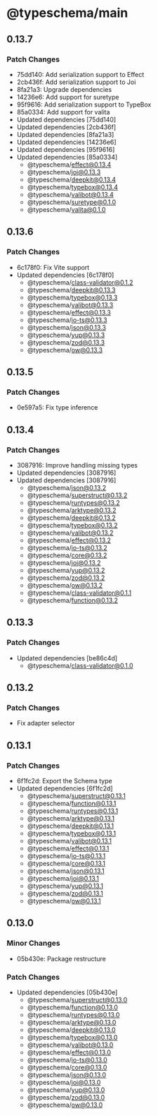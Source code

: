 # @typeschema/main

## 0.13.7

### Patch Changes

- 75dd140: Add serialization support to Effect
- 2cb436f: Add serialization support to Joi
- 8fa21a3: Upgrade dependencies
- 14236e6: Add support for suretype
- 95f9616: Add serialization support to TypeBox
- 85a0334: Add support for valita
- Updated dependencies [75dd140]
- Updated dependencies [2cb436f]
- Updated dependencies [8fa21a3]
- Updated dependencies [14236e6]
- Updated dependencies [95f9616]
- Updated dependencies [85a0334]
  - @typeschema/effect@0.13.4
  - @typeschema/joi@0.13.3
  - @typeschema/deepkit@0.13.4
  - @typeschema/typebox@0.13.4
  - @typeschema/valibot@0.13.4
  - @typeschema/suretype@0.1.0
  - @typeschema/valita@0.1.0

## 0.13.6

### Patch Changes

- 6c178f0: Fix Vite support
- Updated dependencies [6c178f0]
  - @typeschema/class-validator@0.1.2
  - @typeschema/deepkit@0.13.3
  - @typeschema/typebox@0.13.3
  - @typeschema/valibot@0.13.3
  - @typeschema/effect@0.13.3
  - @typeschema/io-ts@0.13.3
  - @typeschema/json@0.13.3
  - @typeschema/yup@0.13.3
  - @typeschema/zod@0.13.3
  - @typeschema/ow@0.13.3

## 0.13.5

### Patch Changes

- 0e597a5: Fix type inference

## 0.13.4

### Patch Changes

- 3087916: Improve handling missing types
- Updated dependencies [3087916]
- Updated dependencies [3087916]
  - @typeschema/json@0.13.2
  - @typeschema/superstruct@0.13.2
  - @typeschema/runtypes@0.13.2
  - @typeschema/arktype@0.13.2
  - @typeschema/deepkit@0.13.2
  - @typeschema/typebox@0.13.2
  - @typeschema/valibot@0.13.2
  - @typeschema/effect@0.13.2
  - @typeschema/io-ts@0.13.2
  - @typeschema/core@0.13.2
  - @typeschema/joi@0.13.2
  - @typeschema/yup@0.13.2
  - @typeschema/zod@0.13.2
  - @typeschema/ow@0.13.2
  - @typeschema/class-validator@0.1.1
  - @typeschema/function@0.13.2

## 0.13.3

### Patch Changes

- Updated dependencies [be86c4d]
  - @typeschema/class-validator@0.1.0

## 0.13.2

### Patch Changes

- Fix adapter selector

## 0.13.1

### Patch Changes

- 6f1fc2d: Export the Schema type
- Updated dependencies [6f1fc2d]
  - @typeschema/superstruct@0.13.1
  - @typeschema/function@0.13.1
  - @typeschema/runtypes@0.13.1
  - @typeschema/arktype@0.13.1
  - @typeschema/deepkit@0.13.1
  - @typeschema/typebox@0.13.1
  - @typeschema/valibot@0.13.1
  - @typeschema/effect@0.13.1
  - @typeschema/io-ts@0.13.1
  - @typeschema/core@0.13.1
  - @typeschema/json@0.13.1
  - @typeschema/joi@0.13.1
  - @typeschema/yup@0.13.1
  - @typeschema/zod@0.13.1
  - @typeschema/ow@0.13.1

## 0.13.0

### Minor Changes

- 05b430e: Package restructure

### Patch Changes

- Updated dependencies [05b430e]
  - @typeschema/superstruct@0.13.0
  - @typeschema/function@0.13.0
  - @typeschema/runtypes@0.13.0
  - @typeschema/arktype@0.13.0
  - @typeschema/deepkit@0.13.0
  - @typeschema/typebox@0.13.0
  - @typeschema/valibot@0.13.0
  - @typeschema/effect@0.13.0
  - @typeschema/io-ts@0.13.0
  - @typeschema/core@0.13.0
  - @typeschema/json@0.13.0
  - @typeschema/joi@0.13.0
  - @typeschema/yup@0.13.0
  - @typeschema/zod@0.13.0
  - @typeschema/ow@0.13.0
